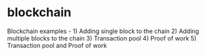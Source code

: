 # blockchain
Blockchain examples - 1) Adding single block to the chain 2) Adding multiple blocks to the chain 3) Transaction pool 4) Proof of work 5) Transaction pool and Proof of work
